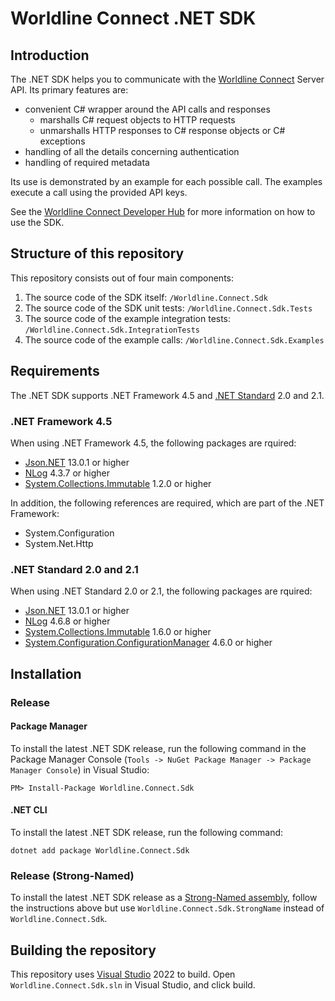 # Worldline Connect .NET SDK

## Introduction

The .NET SDK helps you to communicate with the [Worldline Connect](https://docs.connect.worldline-solutions.com/) Server API. Its primary features are:

* convenient C# wrapper around the API calls and responses
    * marshalls C# request objects to HTTP requests
    * unmarshalls HTTP responses to C# response objects or C# exceptions
* handling of all the details concerning authentication
* handling of required metadata

Its use is demonstrated by an example for each possible call. The examples execute a call using the provided API keys.

See the [Worldline Connect Developer Hub](https://docs.connect.worldline-solutions.com/documentation/sdk/server/dotnet/) for more information on how to use the SDK.

## Structure of this repository

This repository consists out of four main components:

1. The source code of the SDK itself: `/Worldline.Connect.Sdk`
2. The source code of the SDK unit tests: `/Worldline.Connect.Sdk.Tests`
3. The source code of the example integration tests: `/Worldline.Connect.Sdk.IntegrationTests`
4. The source code of the example calls: `/Worldline.Connect.Sdk.Examples`

## Requirements

The .NET SDK supports .NET Framework 4.5 and [.NET Standard](https://docs.microsoft.com/en-us/dotnet/standard/net-standard) 2.0 and 2.1.

### .NET Framework 4.5

When using .NET Framework 4.5, the following packages are rquired:

* [Json.NET](https://www.nuget.org/packages/Newtonsoft.Json/) 13.0.1 or higher
* [NLog](https://www.nuget.org/packages/NLog/) 4.3.7 or higher
* [System.Collections.Immutable](https://www.nuget.org/packages/System.Collections.Immutable/) 1.2.0 or higher

In addition, the following references are required, which are part of the .NET Framework:
* System.Configuration
* System.Net.Http

### .NET Standard 2.0 and 2.1

When using .NET Standard 2.0 or 2.1, the following packages are rquired:

* [Json.NET](https://www.nuget.org/packages/Newtonsoft.Json/) 13.0.1 or higher
* [NLog](https://www.nuget.org/packages/NLog/) 4.6.8 or higher
* [System.Collections.Immutable](https://www.nuget.org/packages/System.Collections.Immutable/) 1.6.0 or higher
* [System.Configuration.ConfigurationManager](https://www.nuget.org/packages/System.Configuration.ConfigurationManager/) 4.6.0 or higher

## Installation

### Release

#### Package Manager

To install the latest .NET SDK release, run the following command in the Package Manager Console (`Tools -> NuGet Package Manager -> Package Manager Console`) in Visual Studio:

	PM> Install-Package Worldline.Connect.Sdk

#### .NET CLI

To install the latest .NET SDK release, run the following command:

	dotnet add package Worldline.Connect.Sdk

### Release (Strong-Named)

To install the latest .NET SDK release as a [Strong-Named assembly](https://docs.microsoft.com/en-us/dotnet/framework/app-domains/strong-named-assemblies), follow the instructions above but use `Worldline.Connect.Sdk.StrongName` instead of `Worldline.Connect.Sdk`.

## Building the repository

This repository uses [Visual Studio](https://www.visualstudio.com/) 2022 to build. Open `Worldline.Connect.Sdk.sln` in Visual Studio, and click build.
